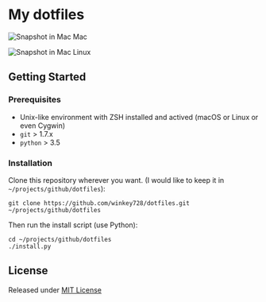 # My dotfiles

![Snapshot in Mac](http://ox8rz7kte.bkt.clouddn.com/images/dotfiles/mac.png?imageView2/2/w/650) 
Mac

![Snapshot in Mac](http://ox8rz7kte.bkt.clouddn.com/images/dotfiles/linux.png?imageView2/2/w/650)
Linux

## Getting Started

### Prerequisites
* Unix-like environment with ZSH installed and actived (macOS or Linux or even Cygwin)
* `git` > 1.7.x
* `python` > 3.5

### Installation
Clone this repository wherever you want. (I would like to keep it in `~/projects/github/dotfiles`):
```
git clone https://github.com/winkey728/dotfiles.git ~/projects/github/dotfiles
```
Then run the install script (use Python):
```
cd ~/projects/github/dotfiles
./install.py
```

## License
Released under [MIT License](https://github.com/winkey728/dotfiles/blob/master/LICENSE) 

